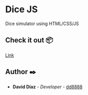 # Dice JS

Dice simulator using HTML/CSS/JS

## Check it out 📦

[Link](https://dd8888.github.io/dado-js/)

## Author ✒️

- **David Díaz** - _Developer_ - [dd8888](https://github.com/dd8888)
